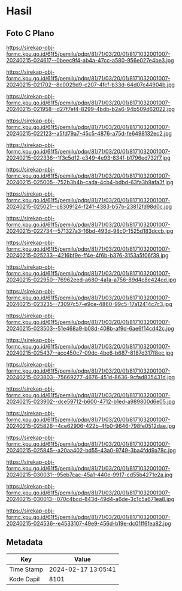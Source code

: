 # Hasil

## Foto C Plano

https://sirekap-obj-formc.kpu.go.id/61f5/pemilu/pdpr/81/71/03/20/01/8171032001007-20240215-024617--0beec9f4-ab4a-47cc-a580-956e027e4be3.jpg

https://sirekap-obj-formc.kpu.go.id/61f5/pemilu/pdpr/81/71/03/20/01/8171032001007-20240215-021702--8c0029d9-c207-4fcf-b33d-64d07c44904b.jpg

https://sirekap-obj-formc.kpu.go.id/61f5/pemilu/pdpr/81/71/03/20/01/8171032001007-20240215-021958--d27f7ef4-8299-4bdb-b2a6-94b509d62022.jpg

https://sirekap-obj-formc.kpu.go.id/61f5/pemilu/pdpr/81/71/03/20/01/8171032001007-20240215-022123--a5fd79a7-45c5-4876-a75d-fe6498132ec2.jpg

https://sirekap-obj-formc.kpu.go.id/61f5/pemilu/pdpr/81/71/03/20/01/8171032001007-20240215-022336--1f3c5d12-e349-4e93-834f-b1796ed732f7.jpg

https://sirekap-obj-formc.kpu.go.id/61f5/pemilu/pdpr/81/71/03/20/01/8171032001007-20240215-025005--752b3b4b-cada-4cb4-bdbd-63fa3b9afa3f.jpg

https://sirekap-obj-formc.kpu.go.id/61f5/pemilu/pdpr/81/71/03/20/01/8171032001007-20240215-025021--c8309124-f241-4383-b57b-23812fd98d0c.jpg

https://sirekap-obj-formc.kpu.go.id/61f5/pemilu/pdpr/81/71/03/20/01/8171032001007-20240215-022734--571327a3-16bd-493d-98c0-1525d183dccb.jpg

https://sirekap-obj-formc.kpu.go.id/61f5/pemilu/pdpr/81/71/03/20/01/8171032001007-20240215-025233--4216bf9e-ff4e-4f6b-b376-3153a5f06f39.jpg

https://sirekap-obj-formc.kpu.go.id/61f5/pemilu/pdpr/81/71/03/20/01/8171032001007-20240215-022950--76962eed-a680-4a1a-a756-89d4c8e424cd.jpg

https://sirekap-obj-formc.kpu.go.id/61f5/pemilu/pdpr/81/71/03/20/01/8171032001007-20240215-023235--73097c57-e9ce-4860-99c5-17a12414c7c3.jpg

https://sirekap-obj-formc.kpu.go.id/61f5/pemilu/pdpr/81/71/03/20/01/8171032001007-20240215-023503--51e468a9-b08d-408b-af9d-6ae6f14cd42c.jpg

https://sirekap-obj-formc.kpu.go.id/61f5/pemilu/pdpr/81/71/03/20/01/8171032001007-20240215-025437--acc450c7-09dc-4be6-b687-8187d317f8ec.jpg

https://sirekap-obj-formc.kpu.go.id/61f5/pemilu/pdpr/81/71/03/20/01/8171032001007-20240215-023803--75669277-4676-451d-8636-9cfad835431d.jpg

https://sirekap-obj-formc.kpu.go.id/61f5/pemilu/pdpr/81/71/03/20/01/8171032001007-20240215-023902--dce59712-b600-4712-b1ed-a989800d6e05.jpg

https://sirekap-obj-formc.kpu.go.id/61f5/pemilu/pdpr/81/71/03/20/01/8171032001007-20240215-025826--4ce62906-422b-4fb0-9646-798fe0512dae.jpg

https://sirekap-obj-formc.kpu.go.id/61f5/pemilu/pdpr/81/71/03/20/01/8171032001007-20240215-025845--a20aa402-bd55-43a0-9749-3ba4fdd9a78c.jpg

https://sirekap-obj-formc.kpu.go.id/61f5/pemilu/pdpr/81/71/03/20/01/8171032001007-20240215-030031--95eb7cac-45a1-440e-9917-cd55b4271e2a.jpg

https://sirekap-obj-formc.kpu.go.id/61f5/pemilu/pdpr/81/71/03/20/01/8171032001007-20240215-030013--070c4bcd-843d-49d4-a6de-3c1c5a671ea8.jpg

https://sirekap-obj-formc.kpu.go.id/61f5/pemilu/pdpr/81/71/03/20/01/8171032001007-20240215-024536--e4533107-49e9-456d-b19e-dc01ff6fea82.jpg


## Metadata

| Key        | Value               |
| ---------- | ------------------- |
| Time Stamp | 2024-02-17 13:05:41 |
| Kode Dapil | 8101                |



